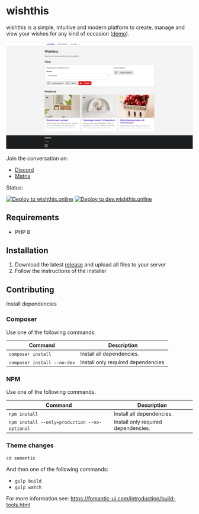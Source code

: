 # wishthis

wishthis is a simple, intuitive and modern platform to create, manage and view
your wishes for any kind of occasion ([demo](https://wishthis.online)).

![Wishlists](/src/assets/img/screenshots/wishlists.png "Wishlists")

Join the conversation on:
* [Discord](https://discord.gg/WrUXnpNyza)
* [Matrix](https://matrix.to/#/#wishthis:matrix.org)

Status:

[![Deploy to wishthis.online](https://github.com/grandeljay/wishthis/actions/workflows/ftp-deploy-stable.yml/badge.svg?branch=stable&event=push)](https://github.com/grandeljay/wishthis/actions/workflows/ftp-deploy-stable.yml) [![Deploy to dev.wishthis.online](https://github.com/grandeljay/wishthis/actions/workflows/ftp-deploy-develop.yml/badge.svg?branch=develop&event=push)](https://github.com/grandeljay/wishthis/actions/workflows/ftp-deploy-develop.yml)

## Requirements
* PHP 8

## Installation
1. Download the latest [release](https://github.com/grandeljay/wishthis/releases) and upload all files to your server
1. Follow the instructions of the installer

## Contributing
Install dependencies

### Composer
Use one of the following commands.

| Command                     | Description                         |
| --------------------------- | ----------------------------------- |
| `composer install`          | Install all dependencies.           |
| `composer install --no-dev` | Install only required dependencies. |

### NPM
Use one of the following commands.

| Command                                       | Description                         |
| --------------------------------------------- | ----------------------------------- |
| `npm install`                                 | Install all dependencies.           |
| `npm install --only=production --no-optional` | Install only required dependencies. |

### Theme changes
```
cd semantic
```

And then one of the following commands:
- `gulp build`
- `gulp watch`

For more information see: https://fomantic-ui.com/introduction/build-tools.html
